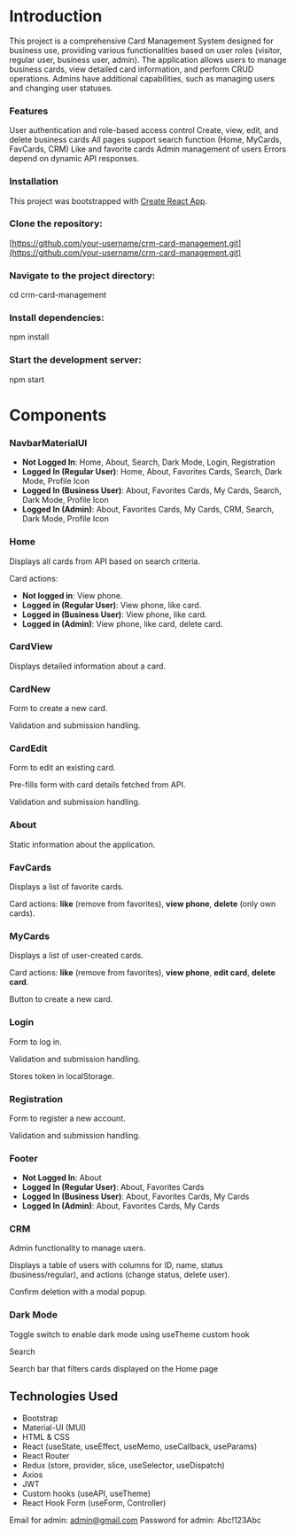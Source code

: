 # Introduction

This project is a comprehensive Card Management System designed for business use, providing various functionalities based on user roles (visitor, regular user, business user, admin). The application allows users to manage business cards, view detailed card information, and perform CRUD operations. Admins have additional capabilities, such as managing users and changing user statuses.

### Features
User authentication and role-based access control
Create, view, edit, and delete business cards
All pages support search function (Home, MyCards, FavCards, CRM)
Like and favorite cards
Admin management of users
Errors depend on dynamic API responses.

### Installation

This project was bootstrapped with [Create React App](https://github.com/facebook/create-react-app).
### Clone the repository:
[https://github.com/your-username/crm-card-management.git](https://github.com/your-username/crm-card-management.git) 
### Navigate to the project directory:
cd crm-card-management
### Install dependencies:
npm install
### Start the development server:
npm start

# Components
### NavbarMaterialUI
- **Not Logged In**: Home, About, Search, Dark Mode, Login, Registration
- **Logged In (Regular User)**: Home, About, Favorites Cards, Search, Dark Mode, Profile Icon
- **Logged In (Business User)**: About, Favorites Cards, My Cards, Search, Dark Mode, Profile Icon
- **Logged In (Admin)**: About, Favorites Cards, My Cards, CRM, Search, Dark Mode, Profile Icon

### Home
Displays all cards from API based on search criteria.

Card actions:

- **Not logged in**: View phone.
- **Logged in (Regular User)**: View phone, like card.
- **Logged in (Business User)**: View phone, like card.
- **Logged in (Admin)**: View phone, like card, delete card.

### CardView
Displays detailed information about a card.

### CardNew
Form to create a new card.

Validation and submission handling.

### CardEdit
Form to edit an existing card.

Pre-fills form with card details fetched from API.

Validation and submission handling.

### About
Static information about the application.

### FavCards
Displays a list of favorite cards.

Card actions: **like** (remove from favorites), **view phone**, **delete** (only own cards).

### MyCards
Displays a list of user-created cards.

Card actions: **like** (remove from favorites), **view phone**, **edit card**, **delete card**.

Button to create a new card.

### Login
Form to log in.

Validation and submission handling.

Stores token in localStorage.

### Registration
Form to register a new account.

Validation and submission handling.

### Footer
- **Not Logged In**: About
- **Logged In (Regular User)**: About, Favorites Cards
- **Logged In (Business User)**: About, Favorites Cards, My Cards
- **Logged In (Admin)**: About, Favorites Cards, My Cards

### CRM
Admin functionality to manage users.

Displays a table of users with columns for ID, name, status (business/regular), and actions (change status, delete user).

Confirm deletion with a modal popup.

### Dark Mode
Toggle switch to enable dark mode using useTheme custom hook

Search

Search bar that filters cards displayed on the Home page

## Technologies Used
* Bootstrap
* Material-UI (MUI)
* HTML & CSS
* React (useState, useEffect, useMemo, useCallback, useParams)
* React Router
* Redux (store, provider, slice, useSelector, useDispatch)
* Axios
* JWT
* Custom hooks (useAPI, useTheme)
* React Hook Form (useForm, Controller)


Email for admin: admin@gmail.com 
Password for admin: Abc!123Abc
